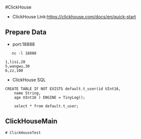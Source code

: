 #ClickHouse

 - ClickHouse Link:https://clickhouse.com/docs/en/quick-start

## Prepare Data
 - port:18888
 ```
    nc -l 18888
 ```
```
1,lisi,20
5,wangwu,30
6,zz,100
``` 

 - ClickHouse SQL
 
```` 
CREATE TABLE IF NOT EXISTS default.t_user(id UInt16,
    name String,
    age UInt16 ) ENGINE = TinyLog();
````
 
````
    select * from default.t_user;
```` 

 
## ClickHouseMain
    # ClickHouseTest
 